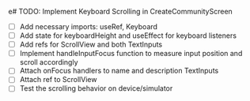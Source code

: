 e# TODO: Implement Keyboard Scrolling in CreateCommunityScreen

- [ ] Add necessary imports: useRef, Keyboard
- [ ] Add state for keyboardHeight and useEffect for keyboard listeners
- [ ] Add refs for ScrollView and both TextInputs
- [ ] Implement handleInputFocus function to measure input position and scroll accordingly
- [ ] Attach onFocus handlers to name and description TextInputs
- [ ] Attach ref to ScrollView
- [ ] Test the scrolling behavior on device/simulator
